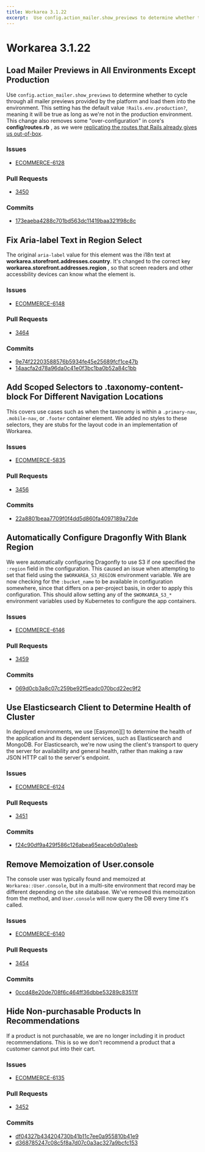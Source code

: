 ```yaml
---
title: Workarea 3.1.22
excerpt:  Use config.action_mailer.show_previews to determine whether to cycle through all mailer previews provided by the platform and load them into the environment. This setting has the default value !Rails.env.production?, meaning it will be true as long a
---
```


# Workarea 3.1.22

## Load Mailer Previews in All Environments Except Production

Use `config.action_mailer.show_previews` to determine whether to cycle through all mailer previews provided by the platform and load them into the environment. This setting has the default value `!Rails.env.production?`, meaning it will be true as long as we're not in the production environment. This change also removes some "over-configuration" in core's **config/routes.rb** , as we were [replicating the routes that Rails already gives us out-of-box](https://github.com/rails/rails/blob/b9e0b4f19940fdd7105db3dffc507cbd89ac3705/actionmailer/lib/action_mailer/railtie.rb#L70-L74).

### Issues

- [ECOMMERCE-6128](https://jira.tools.weblinc.com/browse/ECOMMERCE-6128)

### Pull Requests

- [3450](https://stash.tools.weblinc.com/projects/WL/repos/workarea/pull-requests/3450/overview)

### Commits

- [173eaeba4288c701bd563dc11419baa321f98c8c](https://stash.tools.weblinc.com/projects/WL/repos/workarea/commits/173eaeba4288c701bd563dc11419baa321f98c8c)

## Fix Aria-label Text in Region Select

The original `aria-label` value for this element was the i18n text at **workarea.storefront.addresses.country**. It's changed to the correct key **workarea.storefront.addresses.region** , so that screen readers and other accessbility devices can know what the element is.

### Issues

- [ECOMMERCE-6148](https://jira.tools.weblinc.com/browse/ECOMMERCE-6148)

### Pull Requests

- [3464](https://stash.tools.weblinc.com/projects/WL/repos/workarea/pull-requests/3464/overview)

### Commits

- [9e74f22203588576b5934fe45e25689fcf1ce47b](https://stash.tools.weblinc.com/projects/WL/repos/workarea/commits/9e74f22203588576b5934fe45e25689fcf1ce47b)
- [14aacfa2d78a96da0c41e0f3bc1ba0b52a84c1bb](https://stash.tools.weblinc.com/projects/WL/repos/workarea/commits/14aacfa2d78a96da0c41e0f3bc1ba0b52a84c1bb)

## Add Scoped Selectors to .taxonomy-content-block For Different Navigation Locations

This covers use cases such as when the taxonomy is within a `.primary-nav`, `.mobile-nav`, or `.footer` container element. We added no styles to these selectors, they are stubs for the layout code in an implementation of Workarea.

### Issues

- [ECOMMERCE-5835](https://jira.tools.weblinc.com/browse/ECOMMERCE-5835)

### Pull Requests

- [3456](https://stash.tools.weblinc.com/projects/WL/repos/workarea/pull-requests/3456/overview)

### Commits

- [22a8801beaa7709f0f4dd5d860fa4097189a72de](https://stash.tools.weblinc.com/projects/WL/repos/workarea/commits/22a8801beaa7709f0f4dd5d860fa4097189a72de)

## Automatically Configure Dragonfly With Blank Region

We were automatically configuring Dragonfly to use S3 if one specified the `:region` field in the configuration. This caused an issue when attempting to set that field using the `$WORKAREA_S3_REGION` environment variable. We are now checking for the `:bucket_name` to be available in configuration somewhere, since that differs on a per-project basis, in order to apply this configuration. This should allow setting any of the `$WORKAREA_S3_*` environment variables used by Kubernetes to configure the app containers.

### Issues

- [ECOMMERCE-6146](https://jira.tools.weblinc.com/browse/ECOMMERCE-6146)

### Pull Requests

- [3459](https://stash.tools.weblinc.com/projects/WL/repos/workarea/pull-requests/3459/overview)

### Commits

- [069d0cb3a8c07c259be92f5eadc070bcd22ec9f2](https://stash.tools.weblinc.com/projects/WL/repos/workarea/commits/069d0cb3a8c07c259be92f5eadc070bcd22ec9f2)

## Use Elasticsearch Client to Determine Health of Cluster

In deployed environments, we use [Easymon][] to determine the health of the application and its dependent services, such as Elasticsearch and MongoDB. For Elasticsearch, we're now using the client's transport to query the server for availability and general health, rather than making a raw JSON HTTP call to the server's endpoint.

### Issues

- [ECOMMERCE-6124](https://jira.tools.weblinc.com/browse/ECOMMERCE-6124)

### Pull Requests

- [3451](https://stash.tools.weblinc.com/projects/WL/repos/workarea/pull-requests/3451/overview)

### Commits

- [f24c90df9a429f586c126abea65eaceb0d0a1eeb](https://stash.tools.weblinc.com/projects/WL/repos/workarea/commits/f24c90df9a429f586c126abea65eaceb0d0a1eeb)

## Remove Memoization of User.console

The console user was typically found and memoized at `Workarea::User.console`, but in a multi-site environment that record may be different depending on the site database. We've removed this memoization from the method, and `User.console` will now query the DB every time it's called.

### Issues

- [ECOMMERCE-6140](https://jira.tools.weblinc.com/browse/ECOMMERCE-6140)

### Pull Requests

- [3454](https://stash.tools.weblinc.com/projects/WL/repos/workarea/pull-requests/3454/overview)

### Commits

- [0ccd48e20de708f6c464ff36dbbe53289c83511f](https://stash.tools.weblinc.com/projects/WL/repos/workarea/commits/0ccd48e20de708f6c464ff36dbbe53289c83511f)

## Hide Non-purchasable Products In Recommendations

If a product is not purchasable, we are no longer including it in product recommendations. This is so we don't recommend a product that a customer cannot put into their cart.

### Issues

- [ECOMMERCE-6135](https://jira.tools.weblinc.com/browse/ECOMMERCE-6135)

### Pull Requests

- [3452](https://stash.tools.weblinc.com/projects/WL/repos/workarea/pull-requests/3452/overview)

### Commits

- [df04327b434204730b41b11c7ee0a955810b41e9](https://stash.tools.weblinc.com/projects/WL/repos/workarea/commits/df04327b434204730b41b11c7ee0a955810b41e9)
- [d368785247c08c5f8a7d07c0a3ac327a9bcfc153](https://stash.tools.weblinc.com/projects/WL/repos/workarea/commits/d368785247c08c5f8a7d07c0a3ac327a9bcfc153)

